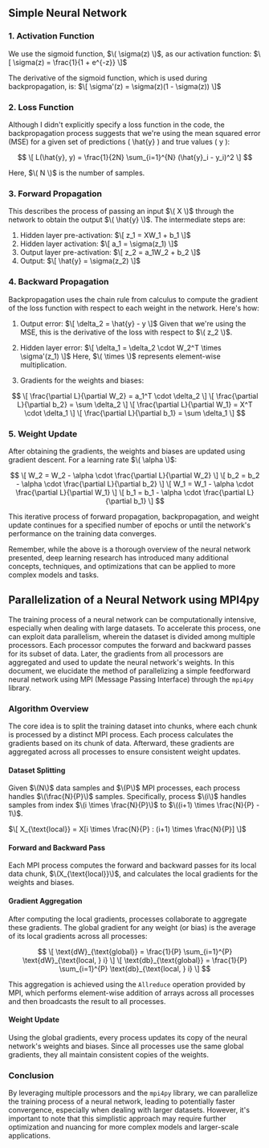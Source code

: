 ## Simple Neural Network

### 1. Activation Function
We use the sigmoid function, $\( \sigma(z) \)$, as our activation function:
$\[ \sigma(z) = \frac{1}{1 + e^{-z}} \]$

The derivative of the sigmoid function, which is used during backpropagation, is:
$\[ \sigma'(z) = \sigma(z)(1 - \sigma(z)) \]$

### 2. Loss Function
Although I didn't explicitly specify a loss function in the code, the backpropagation process suggests that we're using the mean squared error (MSE) for a given set of predictions \( \hat{y} \) and true values \( y \):

$$
\[ L(\hat{y}, y) = \frac{1}{2N} \sum_{i=1}^{N} (\hat{y}_i - y_i)^2 \]
$$

Here, $\( N \)$ is the number of samples.

### 3. Forward Propagation
This describes the process of passing an input $\( X \)$ through the network to obtain the output $\( \hat{y} \)$. The intermediate steps are:
1. Hidden layer pre-activation:
$\[ z_1 = XW_1 + b_1 \]$
2. Hidden layer activation:
$\[ a_1 = \sigma(z_1) \]$
3. Output layer pre-activation:
$\[ z_2 = a_1W_2 + b_2 \]$
4. Output:
$\[ \hat{y} = \sigma(z_2) \]$

### 4. Backward Propagation
Backpropagation uses the chain rule from calculus to compute the gradient of the loss function with respect to each weight in the network. Here's how:

1. Output error:
$\[ \delta_2 = \hat{y} - y \]$
Given that we're using the MSE, this is the derivative of the loss with respect to $\( z_2 \)$.

2. Hidden layer error:
$\[ \delta_1 = \delta_2 \cdot W_2^T \times \sigma'(z_1) \]$
Here, $\( \times \)$ represents element-wise multiplication.

3. Gradients for the weights and biases:

$$
\[ \frac{\partial L}{\partial W_2} = a_1^T \cdot \delta_2 \]
\[ \frac{\partial L}{\partial b_2} = \sum \delta_2 \]
\[ \frac{\partial L}{\partial W_1} = X^T \cdot \delta_1 \]
\[ \frac{\partial L}{\partial b_1} = \sum \delta_1 \]
$$

### 5. Weight Update
After obtaining the gradients, the weights and biases are updated using gradient descent. For a learning rate $\( \alpha \)$:

$$
\[ W_2 = W_2 - \alpha \cdot \frac{\partial L}{\partial W_2} \]
\[ b_2 = b_2 - \alpha \cdot \frac{\partial L}{\partial b_2} \]
\[ W_1 = W_1 - \alpha \cdot \frac{\partial L}{\partial W_1} \]
\[ b_1 = b_1 - \alpha \cdot \frac{\partial L}{\partial b_1} \]
$$

This iterative process of forward propagation, backpropagation, and weight update continues for a specified number of epochs or until the network's performance on the training data converges.

Remember, while the above is a thorough overview of the neural network presented, deep learning research has introduced many additional concepts, techniques, and optimizations that can be applied to more complex models and tasks.

## Parallelization of a Neural Network using MPI4py

The training process of a neural network can be computationally intensive, especially when dealing with large datasets. To accelerate this process, one can exploit data parallelism, wherein the dataset is divided among multiple processors. Each processor computes the forward and backward passes for its subset of data. Later, the gradients from all processors are aggregated and used to update the neural network's weights. In this document, we elucidate the method of parallelizing a simple feedforward neural network using MPI (Message Passing Interface) through the `mpi4py` library.

### Algorithm Overview

The core idea is to split the training dataset into chunks, where each chunk is processed by a distinct MPI process. Each process calculates the gradients based on its chunk of data. Afterward, these gradients are aggregated across all processes to ensure consistent weight updates.

#### Dataset Splitting

Given $\(N\)$ data samples and $\(P\)$ MPI processes, each process handles $\(\frac{N}{P}\)$ samples. Specifically, process $\(i\)$ handles samples from index $\(i \times \frac{N}{P}\)$ to $\((i+1) \times \frac{N}{P} - 1\)$.

$\[ X_{\text{local}} = X[i \times \frac{N}{P} : (i+1) \times \frac{N}{P}] \]$

#### Forward and Backward Pass

Each MPI process computes the forward and backward passes for its local data chunk, $\(X_{\text{local}}\)$, and calculates the local gradients for the weights and biases.

#### Gradient Aggregation

After computing the local gradients, processes collaborate to aggregate these gradients. The global gradient for any weight (or bias) is the average of its local gradients across all processes:

$$
\[ \text{dW}_{\text{global}} = \frac{1}{P} \sum_{i=1}^{P} \text{dW}_{\text{local, } i} \]
\[ \text{db}_{\text{global}} = \frac{1}{P} \sum_{i=1}^{P} \text{db}_{\text{local, } i} \]
$$

This aggregation is achieved using the `Allreduce` operation provided by MPI, which performs element-wise addition of arrays across all processes and then broadcasts the result to all processes.

#### Weight Update

Using the global gradients, every process updates its copy of the neural network's weights and biases. Since all processes use the same global gradients, they all maintain consistent copies of the weights.

### Conclusion

By leveraging multiple processors and the `mpi4py` library, we can parallelize the training process of a neural network, leading to potentially faster convergence, especially when dealing with larger datasets. However, it's important to note that this simplistic approach may require further optimization and nuancing for more complex models and larger-scale applications.
